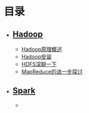 # 目录

- ## [Hadoop](https://github.com/luzhouxiaobai/Big-Data-Review/tree/master/Hadoop)

  - [Hadoop原理概述](https://github.com/luzhouxiaobai/Big-Data-Review/blob/master/Hadoop/Hadoop原理简述.md)
  - [Hadoop安装](https://github.com/luzhouxiaobai/Big-Data-Review/blob/master/Hadoop/Hadoop安装.md)
  - [HDFS深聊一下](https://github.com/luzhouxiaobai/Big-Data-Review/blob/master/Hadoop/HDFS深聊一下.md)
  - [MapReduce的进一步探讨](https://github.com/luzhouxiaobai/Big-Data-Review/blob/master/Hadoop/MapReduce的进一步讨论.md)

- ## [Spark](https://github.com/luzhouxiaobai/Big-Data-Review/tree/master/spark)
  - 
